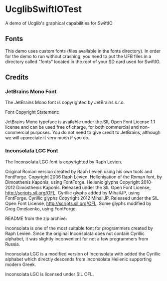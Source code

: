 # UcglibSwiftIOTest

A demo of Ucglib's graphical capabilities for SwiftIO

## Fonts

This demo uses custom fonts (files available in the fonts directory). In order for the demo to run without crashing, you need to put the UFB files in a directory called "fonts" located in the root of your SD card used for SwiftIO.

## Credits

### JetBrains Mono Font

The JetBrains Mono font is copyrighted by JetBrains s.r.o.

Font Copyright Statement:

JetBrains Mono typeface is available under the SIL Open Font License 1.1 license and can be used free of charge, for both commercial and non-commercial purposes. You do not need to give credit to JetBrains, although we will appreciate it very much if you do.

### Inconsolata LGC Font

The Inconsolata LGC font is copyrighted by Raph Levien.

Original Roman version created by Raph Levien using his own tools and FontForge. Copyright 2006 Raph Levien. Hellenisation of the Roman font, by Dimosthenis Kaponis, using FontForge. Hellenic glyphs Copyright 2010-2012 Dimosthenis Kaponis. Released under the SIL Open Font License, http://scripts.sil.org/OFL. Cyrillic glyphs added by MihailJP, using FontForge. Cyrillic glyphs Copyright 2012 MihailJP. Released under the SIL Open Font License, http://scripts.sil.org/OFL. Some glyphs modified by Greg Omelaenko, using FontForge.

README from the zip archive:

Inconsolata is one of the most suitable font for programmers created by Raph Levien. Since the original Inconsolata does not contain Cyrillic alphabet, it was slightly inconvenient for not a few programmers from Russia.

Inconsolata LGC is a modified version of Inconsolata with added the Cyrillic alphabet which directly descends from Inconsolata Hellenic supporting modern Greek.

Inconsolata LGC is licensed under SIL OFL.
